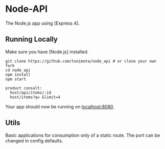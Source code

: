 # Node-API

The Node.js app using [Express 4].


## Running Locally

Make sure you have [Node.js] installed.

```
git clone https://github.com/tonimota/node_api # or clone your own fork
cd node_api
npm install
npm start

product consult:
  host/api/items/:id
  host/items?q= &limit=4
```

Your app should now be running on [localhost:8080](http://localhost:8080/).

## Utils

Basic applications for consumption only of a static route.
The port can be changed in config defaults.
